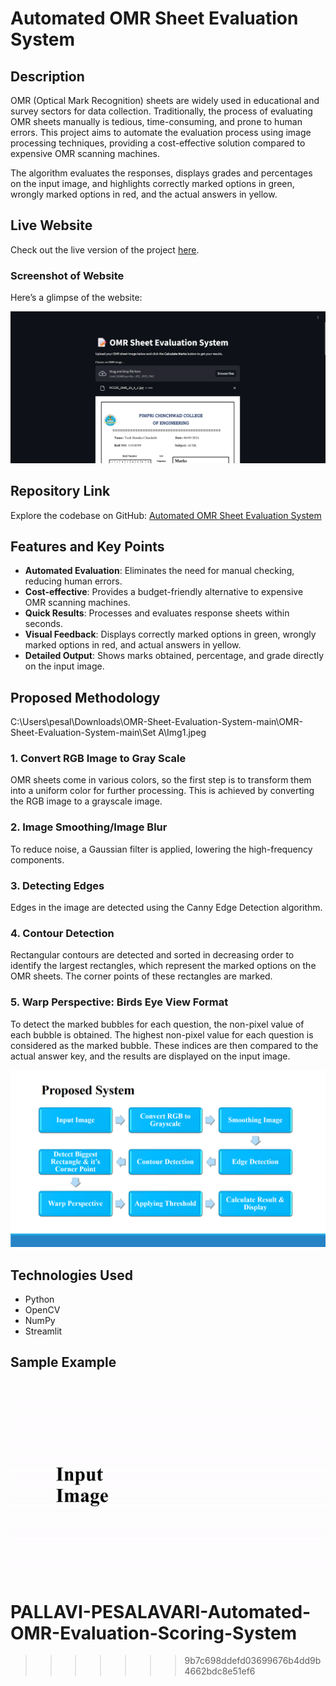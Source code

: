 #  Automated OMR Sheet Evaluation System

## Description

OMR (Optical Mark Recognition) sheets are widely used in educational and survey sectors for data collection. Traditionally, the process of evaluating OMR sheets manually is tedious, time-consuming, and prone to human errors. This project aims to automate the evaluation process using image processing techniques, providing a cost-effective solution compared to expensive OMR scanning machines.

The algorithm evaluates the responses, displays grades and percentages on the input image, and highlights correctly marked options in green, wrongly marked options in red, and the actual answers in yellow.

## Live Website

Check out the live version of the project [here](https://omr-sheet-evaluation-system.onrender.com/).

### Screenshot of Website

Here’s a glimpse of the website:

![Website Screenshot](./assets/Website/home.png)

## Repository Link

Explore the codebase on GitHub: [ Automated OMR Sheet Evaluation System](https://github.com/Pallavipesalavari/PALLAVI-PESALAVARI-Automated-OMR-Evaluation-Scoring-System.git)

## Features and Key Points

- **Automated Evaluation**: Eliminates the need for manual checking, reducing human errors.
- **Cost-effective**: Provides a budget-friendly alternative to expensive OMR scanning machines.
- **Quick Results**: Processes and evaluates response sheets within seconds.
- **Visual Feedback**: Displays correctly marked options in green, wrongly marked options in red, and actual answers in yellow.
- **Detailed Output**: Shows marks obtained, percentage, and grade directly on the input image.

## Proposed Methodology

C:\Users\pesal\Downloads\OMR-Sheet-Evaluation-System-main\OMR-Sheet-Evaluation-System-main\Set A\Img1.jpeg

### 1. Convert RGB Image to Gray Scale

OMR sheets come in various colors, so the first step is to transform them into a uniform color for further processing. This is achieved by converting the RGB image to a grayscale image.

### 2. Image Smoothing/Image Blur

To reduce noise, a Gaussian filter is applied, lowering the high-frequency components.

### 3. Detecting Edges

Edges in the image are detected using the Canny Edge Detection algorithm.

### 4. Contour Detection

Rectangular contours are detected and sorted in decreasing order to identify the largest rectangles, which represent the marked options on the OMR sheets. The corner points of these rectangles are marked.

### 5. Warp Perspective: Birds Eye View Format

To detect the marked bubbles for each question, the non-pixel value of each bubble is obtained. The highest non-pixel value for each question is considered as the marked bubble. These indices are then compared to the actual answer key, and the results are displayed on the input image.

![Proposed Methodology Image 2](./assets/PPT/2.png)

## Technologies Used

- Python
- OpenCV
- NumPy
- Streamlit

## Sample Example

![OMR Example](./assets/PPT/gif.gif)
=======
# PALLAVI-PESALAVARI-Automated-OMR-Evaluation-Scoring-System
>>>>>>> 9b7c698ddefd03699676b4dd9b4662bdc8e51ef6
